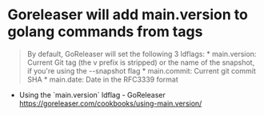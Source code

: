 # Goreleaser will add main.version to golang commands from tags

>    By default, GoReleaser will set the following 3 ldflags:
>       * main.version: Current Git tag (the v prefix is stripped) or the name of the snapshot,
>         if you're using the --snapshot flag
>       * main.commit: Current git commit SHA
>       * main.date: Date in the RFC3339 format

* Using the \`main.version\` ldflag - GoReleaser  
  <https://goreleaser.com/cookbooks/using-main.version/>
